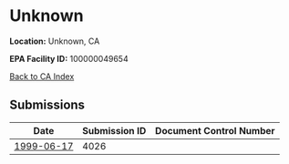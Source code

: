 # Unknown

**Location:** Unknown, CA

**EPA Facility ID:** 100000049654

[Back to CA Index](../../index.md)

## Submissions

| Date | Submission ID | Document Control Number |
|------|--------------|-------------------------|
| [1999-06-17](submissions/4026.md) | 4026 |  |
